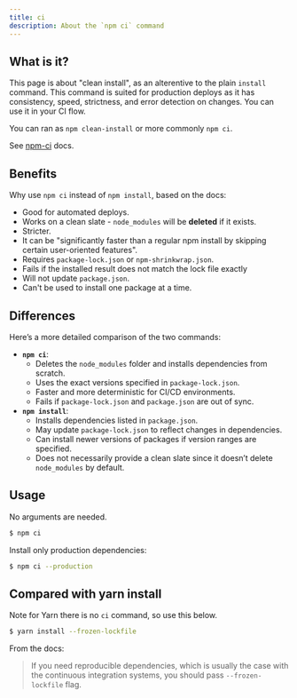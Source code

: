 ```yaml
---
title: ci
description: About the `npm ci` command
---
```


## What is it?

This page is about "clean install", as an alterentive to the plain `install` command. This command is suited for production deploys as it has consistency, speed, strictness, and error detection on changes. You can use it in your CI flow.

You can ran as `npm clean-install` or more commonly `npm ci`.

See [npm-ci](https://docs.npmjs.com/cli/ci.html) docs.

## Benefits

Why use `npm ci` instead of `npm install`, based on the docs:

- Good for automated deploys.
- Works on a clean slate - `node_modules` will be **deleted** if it exists.
- Stricter.
- It can be "significantly faster than a regular npm install by skipping certain user-oriented features".
- Requires `package-lock.json` or `npm-shrinkwrap.json`.
- Fails if the installed result does not match the lock file exactly
- Will not update `package.json`.
- Can't be used to install one package at a time.


## Differences

Here’s a more detailed comparison of the two commands:

- **`npm ci`**:
  - Deletes the `node_modules` folder and installs dependencies from scratch.
  - Uses the exact versions specified in `package-lock.json`.
  - Faster and more deterministic for CI/CD environments.
  - Fails if `package-lock.json` and `package.json` are out of sync.
- **`npm install`**:
  - Installs dependencies listed in `package.json`.
  - May update `package-lock.json` to reflect changes in dependencies.
  - Can install newer versions of packages if version ranges are specified.
  - Does not necessarily provide a clean slate since it doesn’t delete `node_modules` by default.


## Usage

No arguments are needed.

```sh
$ npm ci
```

Install only production dependencies:

```sh
$ npm ci --production
```

## Compared with yarn install

Note for Yarn there is no `ci` command, so use this below.

```sh
$ yarn install --frozen-lockfile
```

From the docs:

> If you need reproducible dependencies, which is usually the case with the continuous integration systems, you should pass `--frozen-lockfile` flag.

